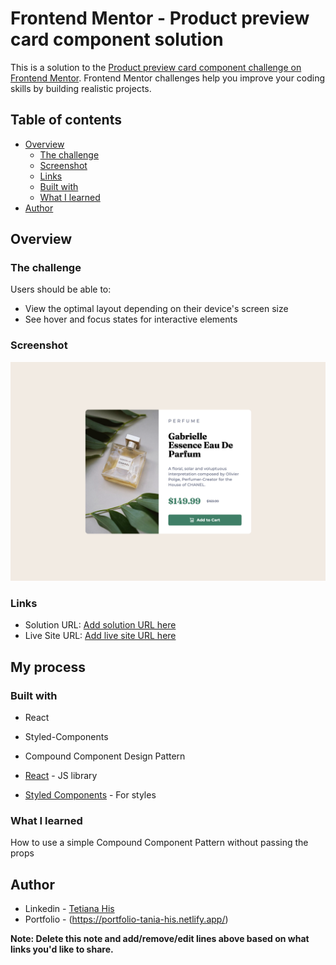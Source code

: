 # Frontend Mentor - Product preview card component solution

This is a solution to the [Product preview card component challenge on Frontend Mentor](https://www.frontendmentor.io/challenges/product-preview-card-component-GO7UmttRfa). Frontend Mentor challenges help you improve your coding skills by building realistic projects. 

## Table of contents

- [Overview](#overview)
  - [The challenge](#the-challenge)
  - [Screenshot](#screenshot)
  - [Links](#links)
  - [Built with](#built-with)
  - [What I learned](#what-i-learned)
- [Author](#author)

## Overview

### The challenge

Users should be able to:

- View the optimal layout depending on their device's screen size
- See hover and focus states for interactive elements

### Screenshot

![](./screenshot.jpg)

### Links

- Solution URL: [Add solution URL here](https://github.com/tania0808/product-card-compound-components)
- Live Site URL: [Add live site URL here](https://your-live-site-url.com)

## My process

### Built with

- React
- Styled-Components
- Compound Component Design Pattern

- [React](https://reactjs.org/) - JS library
- [Styled Components](https://styled-components.com/) - For styles

### What I learned

How to use a simple Compound Component Pattern without passing the props


## Author

- Linkedin - [Tetiana His](https://www.linkedin.com/in/tetiana-his/)
- Portfolio - (https://portfolio-tania-his.netlify.app/)

**Note: Delete this note and add/remove/edit lines above based on what links you'd like to share.**
